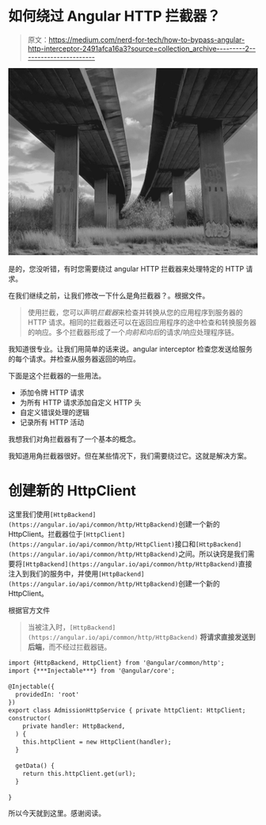 # 如何绕过 Angular HTTP 拦截器？

> 原文：<https://medium.com/nerd-for-tech/how-to-bypass-angular-http-interceptor-2491afca16a3?source=collection_archive---------2----------------------->

![](img/46f603367b8f109bd4712571732f09e2.png)

是的，您没听错，有时您需要绕过 angular HTTP 拦截器来处理特定的 HTTP 请求。

在我们继续之前，让我们修改一下什么是角拦截器？。根据文件。

> 使用拦截，您可以声明*拦截器*来检查并转换从您的应用程序到服务器的 HTTP 请求。相同的拦截器还可以在返回应用程序的途中检查和转换服务器的响应。多个拦截器形成了一个*向前和向后*的请求/响应处理程序链。

我知道很专业。让我们用简单的话来说。angular interceptor 检查您发送给服务的每个请求。并检查从服务器返回的响应。

下面是这个拦截器的一些用法。

*   添加令牌 HTTP 请求
*   为所有 HTTP 请求添加自定义 HTTP 头
*   自定义错误处理的逻辑
*   记录所有 HTTP 活动

我想我们对角拦截器有了一个基本的概念。

我知道用角拦截器很好。但在某些情况下，我们需要绕过它。这就是解决方案。

# 创建新的 HttpClient

这里我们使用`[HttpBackend](https://angular.io/api/common/http/HttpBackend)`创建一个新的 HttpClient。拦截器位于`[HttpClient](https://angular.io/api/common/http/HttpClient)`接口和`[HttpBackend](https://angular.io/api/common/http/HttpBackend)`之间。所以诀窍是我们需要将`[HttpBackend](https://angular.io/api/common/http/HttpBackend)`直接注入到我们的服务中，并使用`[HttpBackend](https://angular.io/api/common/http/HttpBackend)`创建一个新的 HttpClient。

根据官方文件

> 当被注入时，`[HttpBackend](https://angular.io/api/common/http/HttpBackend)` **将请求直接发送到后端**，而不经过拦截器链。

```
import {HttpBackend, HttpClient} from '@angular/common/http';
import {***Injectable***} from '@angular/core';

@Injectable({
  providedIn: 'root'
})
export class AdmissionHttpService { private httpClient: HttpClient; constructor(
    private handler: HttpBackend,
  ) {
    this.httpClient = new HttpClient(handler);
  }

  getData() {
    return this.httpClient.get(url);
  }

}
```

所以今天就到这里。感谢阅读。